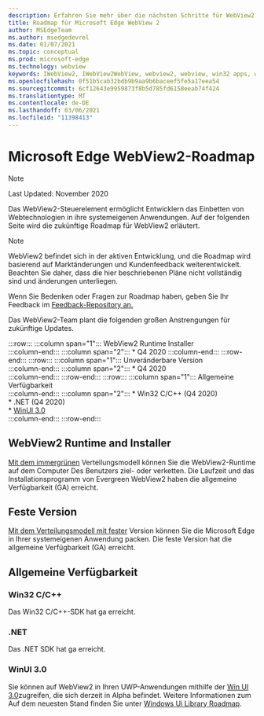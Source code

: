 ```yaml
---
description: Erfahren Sie mehr über die nächsten Schritte für WebView2
title: Roadmap für Microsoft Edge WebView 2
author: MSEdgeTeam
ms.author: msedgedevrel
ms.date: 01/07/2021
ms.topic: conceptual
ms.prod: microsoft-edge
ms.technology: webview
keywords: IWebView2, IWebView2WebView, webview2, webview, win32 apps, win32, edge, ICoreWebView2, ICoreWebView2Host, browser control, edge html
ms.openlocfilehash: 0f51b5cab32bdb9b9aa9b6baceef5fe5a17eea54
ms.sourcegitcommit: 6cf12643e9959873f8b5d785fd6158eeab74f424
ms.translationtype: MT
ms.contentlocale: de-DE
ms.lasthandoff: 03/06/2021
ms.locfileid: "11398413"
---
```

# <a name="microsoft-edge-webview2-roadmap"></a>Microsoft Edge WebView2-Roadmap  

> [!NOTE]
> Last Updated: November 2020  

Das WebView2-Steuerelement ermöglicht Entwicklern das Einbetten von Webtechnologien in ihre systemeigenen Anwendungen.  Auf der folgenden Seite wird die zukünftige Roadmap für WebView2 erläutert.  

> [!NOTE]
> WebView2 befindet sich in der aktiven Entwicklung, und die Roadmap wird basierend auf Marktänderungen und Kundenfeedback weiterentwickelt. Beachten Sie daher, dass die hier beschriebenen Pläne nicht vollständig sind und änderungen unterliegen.  

Wenn Sie Bedenken oder Fragen zur Roadmap haben, geben Sie Ihr Feedback im [Feedback-Repository an.][GithubMicrosoftedgeWebviewfeedbackMain]  

Das WebView2-Team plant die folgenden großen Anstrengungen für zukünftige Updates.  

:::row:::
   :::column span="1":::
      WebView2 Runtime Installer  
   :::column-end:::
   :::column span="2":::
      *   Q4 2020
   :::column-end:::
:::row-end:::
:::row:::
   :::column span="1":::
      Unveränderbare Version  
   :::column-end:::
   :::column span="2":::
      *   Q4 2020  
   :::column-end:::
:::row-end:::
:::row:::
   :::column span="1":::
      Allgemeine Verfügbarkeit  
   :::column-end:::
   :::column span="2":::
      *   Win32 C/C++ \(Q4 2020\)  
      *   .NET \(Q4 2020\)  
      *   [WinUI 3.0][GithubMicrosoftUiXamlRoadmap]  
   :::column-end:::
:::row-end:::  

## <a name="webview2-runtime-and-installer"></a>WebView2 Runtime and Installer  

[Mit dem immergrünen][ConceptDistributionEvergreenModel] Verteilungsmodell können Sie die WebView2-Runtime auf dem Computer Des Benutzers ziel- oder verketten.  Die Laufzeit und das Installationsprogramm von Evergreen WebView2 haben die allgemeine Verfügbarkeit \(GA\) erreicht.  

## <a name="fixed-version"></a>Feste Version  

[Mit dem Verteilungsmodell mit fester][ConceptsDistributionFixedVersionModel] Version können Sie die Microsoft Edge in Ihrer systemeigenen Anwendung packen.  Die feste Version hat die allgemeine Verfügbarkeit \(GA\) erreicht.  

## <a name="general-availability"></a>Allgemeine Verfügbarkeit  

### <a name="win32-cc"></a>Win32 C/C++  

Das Win32 C/C++-SDK hat ga erreicht.  

### <a name="net"></a>.NET  

Das .NET SDK hat ga erreicht. 

### <a name="winui-30"></a>WinUI 3.0  

Sie können auf WebView2 in Ihren UWP-Anwendungen mithilfe der [Win UI 3.0][UwpToolkitsWinui3Index]zugreifen, die sich derzeit in Alpha befindet.  Weitere Informationen zum Auf dem neuesten Stand finden Sie unter [Windows Ui Library Roadmap][GithubMicrosoftUiXamlRoadmap].  

<!-- links -->  

[ConceptDistributionEvergreenModel]: ./concepts/distribution.md#evergreen-distribution-mode "Immergrünes Verteilungsmodell – Verteilung von Anwendungen mithilfe von WebView2 | Microsoft Docs"  
[ConceptsDistributionFixedVersionModel]: ./concepts/distribution.md#fixed-version-distribution-mode "Verteilungsmodell mit fester Version – Verteilung von Anwendungen mithilfe von WebView2 | Microsoft Docs"  

[UwpToolkitsWinui3Index]: /uwp/toolkits/winui3/index "Windows Ui Library 3.0 Preview 1 (May 2020) | Microsoft Docs"  

[GithubMicrosoftedgeWebviewfeedbackMain]: https://github.com/MicrosoftEdge/WebViewFeedback "WebView Feedback – MicrosoftEdge/WebViewFeedback | GitHub"  

[GithubMicrosoftUiXamlRoadmap]: https://github.com/microsoft/microsoft-ui-xaml/blob/master/docs/roadmap.md "Windows Roadmap für die Benutzeroberflächenbibliothek – microsoft/microsoft-ui-xaml | GitHub"  
